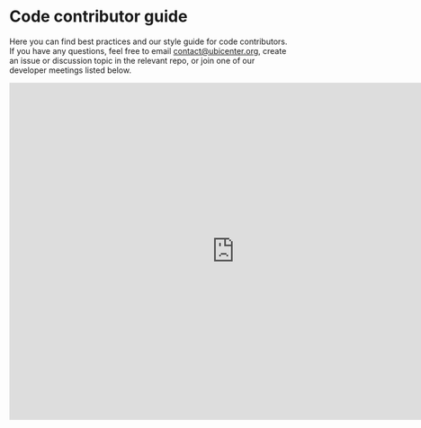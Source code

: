 # Code contributor guide

Here you can find best practices and our style guide for code contributors.
If you have any questions, feel free to email [contact@ubicenter.org](mailto:contact@ubicenter.org), create an issue or discussion topic in the relevant repo, or join one of our developer meetings listed below.

<iframe src="https://calendar.google.com/calendar/embed?src=c_dqmn3oq4tloh6l8c17cu7ko02k%40group.calendar.google.com&ctz=America%2FLos_Angeles" style="border: 0" width="800" height="600" frameborder="0" scrolling="no"></iframe>

